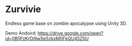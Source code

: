 # Zurvivie
Endless game base on zombie apocalypse using Unity 3D.

Demo
Andoird: https://drive.google.com/open?id=0B5FzKrDi9wSeSzkxM0FkQU45Z0U
